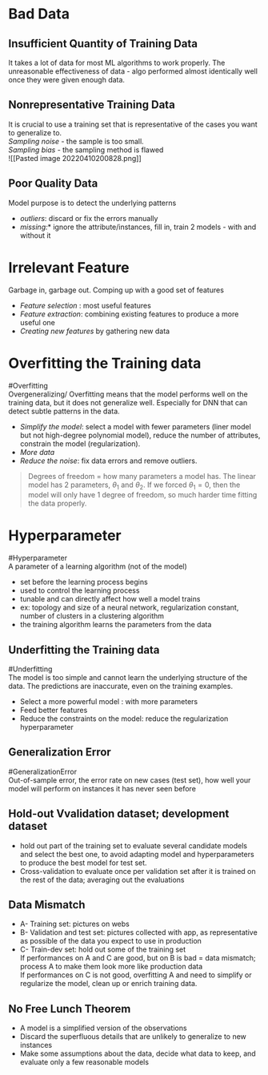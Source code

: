 # Bad Data

## Insufficient Quantity of Training Data
It takes a lot of data for most ML algorithms to work properly. The unreasonable effectiveness of data - algo performed almost identically well once they were given enough data.

## Nonrepresentative Training Data
It is crucial to use a training set that is representative of the cases you want to generalize to.  
*Sampling noise* - the sample is too small.  
*Sampling bias* - the sampling method is flawed  
![[Pasted image 20220410200828.png]]

## Poor Quality Data
Model purpose is to detect the underlying patterns
- *outliers*: discard or fix the errors manually
- *missing:** ignore the attribute/instances, fill in, train 2 models - with and without it

# Irrelevant Feature
Garbage in, garbage out. Comping up with a good set of features
- *Feature selection* : most useful features
- *Feature extraction*: combining existing features to produce a more useful one
- *Creating new features* by gathering new data

# Overfitting the Training data
#Overfitting  
Overgeneralizing/ Overfitting means that the model performs well on the training data, but it does not generalize well. Especially for DNN that can detect subtle patterns in the data.
- *Simplify the model*: select a model with fewer parameters (liner model but not high-degree polynomial model), reduce the number of attributes, constrain the model (regularization).
- *More data*
- *Reduce the noise*: fix data errors and remove outliers.

>Degrees of freedom = how many parameters a model has. The linear model has 2 parameters, $\theta_1$ and $\theta_2$. If we forced $\theta_1=0$, then the model will only have 1 degree of freedom, so much harder time fitting the data properly.

# Hyperparameter
#Hyperparameter  
A parameter of a learning algorithm (not of the model)
- set before the learning process begins
- used to control the learning process
- tunable and can directly affect how well a model trains
- ex: topology and size of a neural network, regularization constant, number of clusters in a clustering algorithm
- the training algorithm learns the parameters from the data

## Underfitting the Training data
#Underfitting  
The model is too simple and cannot learn the underlying structure of the data. The predictions are inaccurate, even on the training examples.
- Select a more powerful model : with more parameters
- Feed better features
- Reduce the constraints on the model: reduce the regularization hyperparameter

## Generalization Error
#GeneralizationError  
Out-of-sample error, the error rate on new cases (test set), how well your model will perform on instances it has never seen before

## Hold-out Vvalidation dataset; development dataset
- hold out part of the training set to evaluate several candidate models and select the best one, to avoid adapting model and hyperparameters to produce the best model for test set.
- Cross-validation to evaluate once per validation set after it is trained on the rest of the data; averaging out the evaluations

## Data Mismatch
- A- Training set: pictures on webs
- B- Validation and test set: pictures collected with app, as representative as possible of the data you expect to use in production
- C- Train-dev set: hold out some of the training set  
If performances on A and C are good, but on B is bad = data mismatch; process A to make them look more like production data  
If performances on C is not good, overfitting A and need to simplify or regularize the model, clean up or enrich training data.

## No Free Lunch Theorem
- A model is a simplified version of the observations
- Discard the superfluous details that are unlikely to generalize to new instances
- Make some assumptions about the data, decide what data to keep, and evaluate only a few reasonable models
